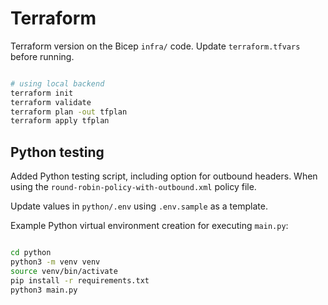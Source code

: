 # Terraform

Terraform version on the Bicep `infra/` code.  Update `terraform.tfvars` before running.

````bash

# using local backend
terraform init
terraform validate
terraform plan -out tfplan
terraform apply tfplan

````

## Python testing

Added Python testing script, including option for outbound headers.
When using the `round-robin-policy-with-outbound.xml` policy file.

Update values in `python/.env` using `.env.sample` as a template.

Example Python virtual environment creation for executing `main.py`:

````bash

cd python
python3 -m venv venv
source venv/bin/activate
pip install -r requirements.txt
python3 main.py

````
